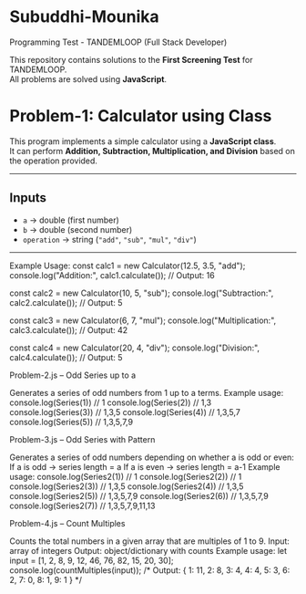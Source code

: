 # Subuddhi-Mounika
Programming Test - TANDEMLOOP (Full Stack Developer)

This repository contains solutions to the **First Screening Test** for TANDEMLOOP.  
All problems are solved using **JavaScript**.

# Problem-1: Calculator using Class

This program implements a simple calculator using a **JavaScript class**.  
It can perform **Addition, Subtraction, Multiplication, and Division** based on the operation provided.

---

## Inputs
- `a` → double (first number)  
- `b` → double (second number)  
- `operation` → string (`"add"`, `"sub"`, `"mul"`, `"div"`)

---

Example Usage:
const calc1 = new Calculator(12.5, 3.5, "add");
console.log("Addition:", calc1.calculate()); // Output: 16

const calc2 = new Calculator(10, 5, "sub");
console.log("Subtraction:", calc2.calculate()); // Output: 5

const calc3 = new Calculator(6, 7, "mul");
console.log("Multiplication:", calc3.calculate()); // Output: 42

const calc4 = new Calculator(20, 4, "div");
console.log("Division:", calc4.calculate()); // Output: 5

Problem-2.js – Odd Series up to a

Generates a series of odd numbers from 1 up to a terms.
Example usage:
console.log(Series(1)) // 1
console.log(Series(2)) // 1,3
console.log(Series(3)) // 1,3,5
console.log(Series(4)) // 1,3,5,7
console.log(Series(5)) // 1,3,5,7,9

Problem-3.js – Odd Series with Pattern

Generates a series of odd numbers depending on whether a is odd or even:
If a is odd → series length = a
If a is even → series length = a-1
Example usage:
console.log(Series2(1)) // 1
console.log(Series2(2)) // 1
console.log(Series2(3)) // 1,3,5
console.log(Series2(4)) // 1,3,5
console.log(Series2(5)) // 1,3,5,7,9
console.log(Series2(6)) // 1,3,5,7,9
console.log(Series2(7)) // 1,3,5,7,9,11,13

Problem-4.js – Count Multiples

Counts the total numbers in a given array that are multiples of 1 to 9.
Input: array of integers
Output: object/dictionary with counts
Example usage:
let input = [1, 2, 8, 9, 12, 46, 76, 82, 15, 20, 30];
console.log(countMultiples(input));
/* Output:
{
  1: 11,
  2: 8,
  3: 4,
  4: 4,
  5: 3,
  6: 2,
  7: 0,
  8: 1,
  9: 1
}
*/


